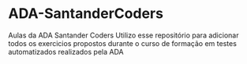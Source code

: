 # ADA-SantanderCoders
Aulas da ADA Santander Coders
Utilizo esse repositório para adicionar todos os exercicios propostos durante o curso de formação em testes automatizados realizados pela ADA
